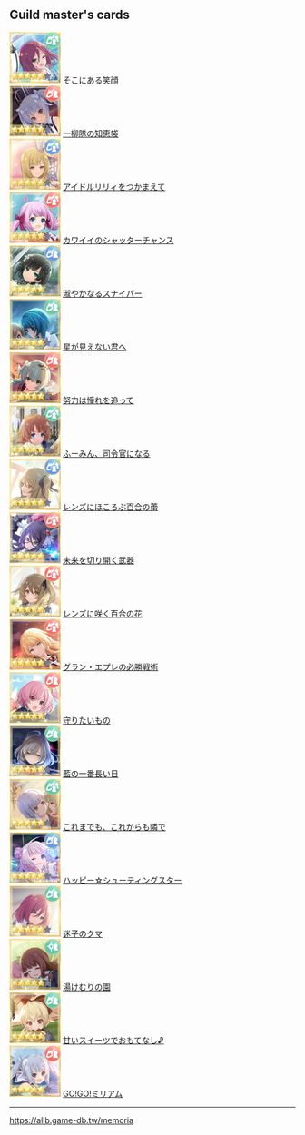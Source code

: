 
## Guild master's cards

<img src="./img/そこにある笑顔.png" width="90" />
<a href="https://allb.game-db.tw/memoria/%E3%81%9D%E3%81%93%E3%81%AB%E3%81%82%E3%82%8B%E7%AC%91%E9%A1%94">そこにある笑顔</a>

<br>

<img src="./img/一柳隊の知恵袋.png" width="90" />
<a href="https://allb.game-db.tw/memoria/%E4%B8%80%E6%9F%B3%E9%9A%8A%E3%81%AE%E7%9F%A5%E6%81%B5%E8%A2%8B">一柳隊の知恵袋</a>

<br>

<img src="./img/アイドルリリィをつかまえて.png" width="90" />
<a href="https://allb.game-db.tw/memoria/%E3%82%A2%E3%82%A4%E3%83%89%E3%83%AB%E3%83%AA%E3%83%AA%E3%82%A3%E3%82%92%E3%81%A4%E3%81%8B%E3%81%BE%E3%81%88%E3%81%A6">アイドルリリィをつかまえて</a>

<br>

<img src="./img/カワイイのシャッターチャンス.png" width="90" />
<a href="https://allb.game-db.tw/memoria/%E3%82%AB%E3%83%AF%E3%82%A4%E3%82%A4%E3%81%AE%E3%82%B7%E3%83%A3%E3%83%83%E3%82%BF%E3%83%BC%E3%83%81%E3%83%A3%E3%83%B3%E3%82%B9">カワイイのシャッターチャンス</a>

<br>

<img src="./img/淑やかなるスナイパー.png" width="90" />
<a href="https://allb.game-db.tw/memoria/%E6%B7%91%E3%82%84%E3%81%8B%E3%81%AA%E3%82%8B%E3%82%B9%E3%83%8A%E3%82%A4%E3%83%91%E3%83%BC">淑やかなるスナイパー</a>

<br>

<img src="./img/星が見えない君へ.png" width="90" />
<a href="https://allb.game-db.tw/memoria/%E6%98%9F%E3%81%8C%E8%A6%8B%E3%81%88%E3%81%AA%E3%81%84%E5%90%9B%E3%81%B8">星が見えない君へ</a>

<br>

<img src="./img/努力は憧れを追って.png" width="90" />
<a href="https://allb.game-db.tw/memoria/%E5%8A%AA%E5%8A%9B%E3%81%AF%E6%86%A7%E3%82%8C%E3%82%92%E8%BF%BD%E3%81%A3%E3%81%A6">努力は憧れを追って</a>

<br>

<img src="./img/ふーみん、司令官になる.png" width="90" />
<a href="https://allb.game-db.tw/memoria/%E3%81%B5%E3%83%BC%E3%81%BF%E3%82%93%E3%80%81%E5%8F%B8%E4%BB%A4%E5%AE%98%E3%81%AB%E3%81%AA%E3%82%8B">ふーみん、司令官になる</a>

<br>

<img src="./img/レンズにほころぶ百合の蕾.png" width="90" />
<a href="https://allb.game-db.tw/memoria/%E3%83%AC%E3%83%B3%E3%82%BA%E3%81%AB%E3%81%BB%E3%81%93%E3%82%8D%E3%81%B6%E7%99%BE%E5%90%88%E3%81%AE%E8%95%BE">レンズにほころぶ百合の蕾</a>

<br>

<img src="./img/未来を切り開く武器.png" width="90" />
<a href="https://allb.game-db.tw/memoria/%E6%9C%AA%E6%9D%A5%E3%82%92%E5%88%87%E3%82%8A%E9%96%8B%E3%81%8F%E6%AD%A6%E5%99%A8">未来を切り開く武器</a>

<br>

<img src="./img/レンズに咲く百合の花.png" width="90" />
<a href="https://allb.game-db.tw/memoria/%E3%83%AC%E3%83%B3%E3%82%BA%E3%81%AB%E5%92%B2%E3%81%8F%E7%99%BE%E5%90%88%E3%81%AE%E8%8A%B1">レンズに咲く百合の花</a>

<br>

<img src="./img/グラン・エプレの必勝戦術.png" width="90" />
<a href="https://allb.game-db.tw/memoria/%E3%82%B0%E3%83%A9%E3%83%B3%E3%83%BB%E3%82%A8%E3%83%97%E3%83%AC%E3%81%AE%E5%BF%85%E5%8B%9D%E6%88%A6%E8%A1%93">グラン・エプレの必勝戦術</a>

<br>

<img src="./img/守りたいもの.png" width="90" />
<a href="https://allb.game-db.tw/memoria/%E5%AE%88%E3%82%8A%E3%81%9F%E3%81%84%E3%82%82%E3%81%AE">守りたいもの</a>

<br>

<img src="./img/藍の一番長い日.png" width="90" />
<a href="https://allb.game-db.tw/memoria/%E8%97%8D%E3%81%AE%E4%B8%80%E7%95%AA%E9%95%B7%E3%81%84%E6%97%A5">藍の一番長い日</a>

<br>

<img src="./img/これまでも、これからも隣で.png" width="90" />
<a href="https://allb.game-db.tw/memoria/%E3%81%93%E3%82%8C%E3%81%BE%E3%81%A7%E3%82%82%E3%80%81%E3%81%93%E3%82%8C%E3%81%8B%E3%82%89%E3%82%82%E9%9A%A3%E3%81%A7">これまでも、これからも隣で</a>

<br>

<img src="./img/ハッピー☆シューティングスター.png" width="90" />
<a href="https://allb.game-db.tw/memoria/%E3%83%8F%E3%83%83%E3%83%94%E3%83%BC%E2%98%86%E3%82%B7%E3%83%A5%E3%83%BC%E3%83%86%E3%82%A3%E3%83%B3%E3%82%B0%E3%82%B9%E3%82%BF%E3%83%BC">ハッピー☆シューティングスター</a>

<br>

<img src="./img/迷子のクマ.png" width="90" />
<a href="https://allb.game-db.tw/memoria/%E8%BF%B7%E5%AD%90%E3%81%AE%E3%82%AF%E3%83%9E">迷子のクマ</a>

<br>

<img src="./img/湯けむりの園.png" width="90" />
<a href="https://allb.game-db.tw/memoria/%E6%B9%AF%E3%81%91%E3%82%80%E3%82%8A%E3%81%AE%E5%9C%92">湯けむりの園</a>

<br>

<img src="./img/甘いスイーツでおもてなし♪.png" width="90" />
<a href="https://allb.game-db.tw/memoria/%E7%94%98%E3%81%84%E3%82%B9%E3%82%A4%E3%83%BC%E3%83%84%E3%81%A7%E3%81%8A%E3%82%82%E3%81%A6%E3%81%AA%E3%81%97%E2%99%AA">甘いスイーツでおもてなし♪</a>

<br>

<img src="./img/GO!GO!ミリアム.png" width="90" />
<a href="https://allb.game-db.tw/memoria/gogo%E3%83%9F%E3%83%AA%E3%82%A2%E3%83%A0">GO!GO!ミリアム</a>

<br>







---

https://allb.game-db.tw/memoria



